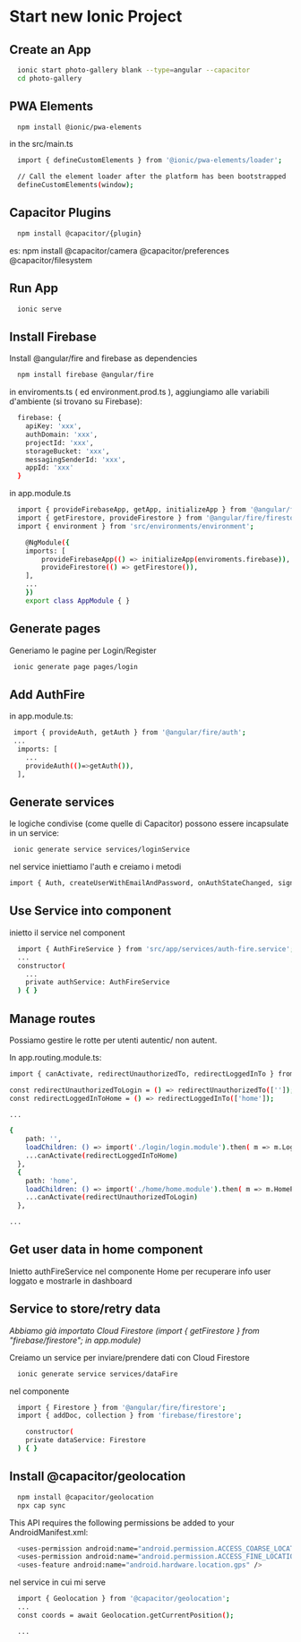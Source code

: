 # Start new Ionic Project

## Create an App
```bash
  ionic start photo-gallery blank --type=angular --capacitor
  cd photo-gallery
```


## PWA Elements​
```bash
  npm install @ionic/pwa-elements
```

in the src/main.ts
```bash
  import { defineCustomElements } from '@ionic/pwa-elements/loader';

  // Call the element loader after the platform has been bootstrapped
  defineCustomElements(window);
```
## Capacitor Plugins
```bash
  npm install @capacitor/{plugin}
```

es: npm install @capacitor/camera @capacitor/preferences @capacitor/filesystem

## Run App
```bash
  ionic serve
```
## Install Firebase
Install @angular/fire and firebase as dependencies

```bash
  npm install firebase @angular/fire
```

in enviroments.ts ( ed environment.prod.ts ), aggiungiamo alle variabili d'ambiente (si trovano su Firebase):

```bash
  firebase: {
    apiKey: 'xxx',
    authDomain: 'xxx',
    projectId: 'xxx',
    storageBucket: 'xxx',
    messagingSenderId: 'xxx',
    appId: 'xxx'
  }
```

in app.module.ts

```bash
  import { provideFirebaseApp, getApp, initializeApp } from '@angular/fire/app';
  import { getFirestore, provideFirestore } from '@angular/fire/firestore';
  import { environment } from 'src/environments/environment';

    @NgModule({
    imports: [
        provideFirebaseApp(() => initializeApp(enviroments.firebase)),
        provideFirestore(() => getFirestore()),
    ],
    ...
    })
    export class AppModule { }
```
## Generate pages 
Generiamo le pagine per Login/Register
```bash
 ionic generate page pages/login
```

## Add AuthFire
in app.module.ts:

```bash
 import { provideAuth, getAuth } from '@angular/fire/auth';
 ...
  imports: [
    ...
    provideAuth(()=>getAuth()),
  ],
```

## Generate services
le logiche condivise (come quelle di Capacitor) possono essere incapsulate in un service:
```bash
 ionic generate service services/loginService
```
nel service iniettiamo l'auth e creiamo i metodi

```bash
import { Auth, createUserWithEmailAndPassword, onAuthStateChanged, signInWithEmailAndPassword } from '@angular/fire/auth';
```

## Use Service into component
inietto il service nel component

```bash
  import { AuthFireService } from 'src/app/services/auth-fire.service';
  ...
  constructor(
    ...
    private authService: AuthFireService
  ) { }
```


## Manage routes
Possiamo gestire le rotte per utenti autentic/ non autent.

In app.routing.module.ts:
```bash
import { canActivate, redirectUnauthorizedTo, redirectLoggedInTo } from '@angular/fire/compat/auth-guard';

const redirectUnauthorizedToLogin = () => redirectUnauthorizedTo(['']);
const redirectLoggedInToHome = () => redirectLoggedInTo(['home']);

...

{
    path: '',
    loadChildren: () => import('./login/login.module').then( m => m.LoginPageModule),
    ...canActivate(redirectLoggedInToHome)
  },
  {
    path: 'home',
    loadChildren: () => import('./home/home.module').then( m => m.HomePageModule),
    ...canActivate(redirectUnauthorizedToLogin)
  },

...

```

## Get user data in home component
Inietto authFireService nel componente Home per recuperare info user loggato e mostrarle in dashboard 

## Service to store/retry data 
*Abbiamo già importato Cloud Firestore (import { getFirestore } from "firebase/firestore"; in app.module)*

Creiamo un service per inviare/prendere dati con Cloud Firestore
```bash
  ionic generate service services/dataFire
```

nel componente
```bash
  import { Firestore } from '@angular/fire/firestore';
  import { addDoc, collection } from 'firebase/firestore'; 

    constructor(
    private dataService: Firestore
  ) { }

```

## Install @capacitor/geolocation
```bash
  npm install @capacitor/geolocation
  npx cap sync

```

This API requires the following permissions be added to your AndroidManifest.xml:

```bash
  <uses-permission android:name="android.permission.ACCESS_COARSE_LOCATION" />
  <uses-permission android:name="android.permission.ACCESS_FINE_LOCATION" />
  <uses-feature android:name="android.hardware.location.gps" />

```

nel service in cui mi serve

```bash
  import { Geolocation } from '@capacitor/geolocation';
  ...
  const coords = await Geolocation.getCurrentPosition();

  ...

```
